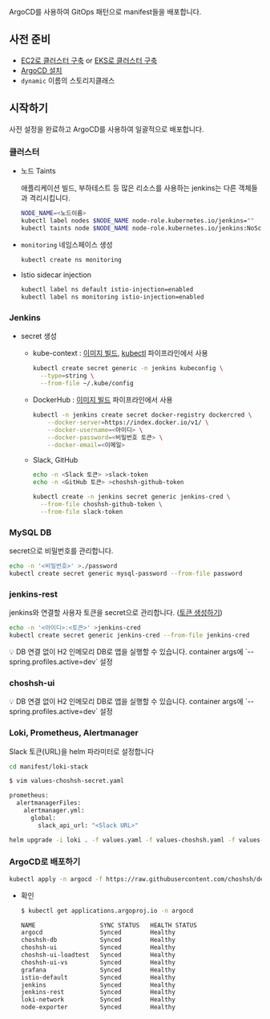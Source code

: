 ArgoCD를 사용하여 GitOps 패턴으로 manifest들을 배포합니다.

## 사전 준비

- [EC2로 클러스터 구축](https://github.com/choshsh/devops-study/blob/master/docs/Terraform%20-%20EC2%EB%A1%9C%20%ED%81%B4%EB%9F%AC%EC%8A%A4%ED%84%B0%20%EA%B5%AC%EC%B6%95%ED%95%98%EA%B8%B0.md) or [EKS로 클러스터 구축](https://github.com/choshsh/devops-study/blob/master/docs/Terraform%20-%20EKS%EB%A1%9C%20%ED%81%B4%EB%9F%AC%EC%8A%A4%ED%84%B0%20%EA%B5%AC%EC%B6%95%ED%95%98%EA%B8%B0.md)
- [ArgoCD 설치](https://choshsh.notion.site/4d7c138785834ed3a19521d16d26adc7)
- `dynamic` 이름의 스토리지클래스

## 시작하기

사전 설정을 완료하고 ArgoCD를 사용하여 일괄적으로 배포합니다.

### 클러스터

- 노드 Taints
    
    애플리케이션 빌드, 부하테스트 등 많은 리소스를 사용하는 jenkins는 다른 객체들과 격리시킵니다.
    
    ```bash
    NODE_NAME=<노드이름>
    kubectl label nodes $NODE_NAME node-role.kubernetes.io/jenkins=""
    kubectl taints node $NODE_NAME node-role.kubernetes.io/jenkins:NoSchedule
    ```
    
- `monitoring` 네임스페이스 생성
    
    ```bash
    kubectl create ns monitoring
    ```
    
- Istio sidecar injection
    
    ```bash
    kubectl label ns default istio-injection=enabled
    kubectl label ns monitoring istio-injection=enabled
    ```
    

### Jenkins

- secret 생성
    - kube-context : [이미지 빌드](https://github.com/choshsh/devops-study/blob/master/jenkins/pipelines/imageBuild), [kubectl](https://github.com/choshsh/devops-study/blob/master/jenkins/pipelines/kubectl) 파이프라인에서 사용
        
        ```bash
        kubectl create secret generic -n jenkins kubeconfig \
          --type=string \
          --from-file ~/.kube/config
        ```
        
    - DockerHub : [이미지 빌드](https://github.com/choshsh/devops-study/blob/master/jenkins/pipelines/imageBuild) 파이프라인에서 사용
        
        ```bash
        kubectl -n jenkins create secret docker-registry dockercred \
            --docker-server=https://index.docker.io/v1/ \
            --docker-username=<아이디> \
            --docker-password=<비밀번호 토큰> \
            --docker-email=<이메일>
        ```
        
    - Slack, GitHub
        
        ```bash
        echo -n <Slack 토큰> >slack-token
        echo -n <GitHub 토큰> >choshsh-github-token
        
        kubectl create -n jenkins secret generic jenkins-cred \
          --from-file choshsh-github-token \
          --from-file slack-token
        ```
        

### MySQL DB

secret으로 비밀번호를 관리합니다.

```bash
echo -n '<비밀번호>' >./password
kubectl create secret generic mysql-password --from-file password
```

### jenkins-rest

jenkins와 연결할 사용자 토큰을 secret으로 관리합니다.  ([토큰 생성하기](https://choshsh.notion.site/89b9a9ff76ef405b82ba068b4752fb7c))

```bash
echo -n '<아이디>:<토큰>' >jenkins-cred
kubectl create secret generic jenkins-cred --from-file jenkins-cred
```

<aside>
💡 DB 연결 없이 H2 인메모리 DB로 앱을 실행할 수 있습니다.
container args에 `--spring.profiles.active=dev` 설정

</aside>

### choshsh-ui

<aside>
💡 DB 연결 없이 H2 인메모리 DB로 앱을 실행할 수 있습니다.
container args에 `--spring.profiles.active=dev` 설정

</aside>

### Loki, Prometheus, Alertmanager

Slack 토큰(URL)을 helm  파라미터로 설정합니다

```bash
cd manifest/loki-stack
```

```bash
$ vim values-choshsh-secret.yaml

prometheus:
  alertmanagerFiles:
    alertmanager.yml:
      global:
        slack_api_url: "<Slack URL>"
```

```bash
helm upgrade -i loki . -f values.yaml -f values-choshsh.yaml -f values-choshsh-secret.yaml -n monitoring
```

### ArgoCD로 배포하기

```bash
kubectl apply -n argocd -f https://raw.githubusercontent.com/choshsh/devops-study/master/argocd-deploy.yaml
```

- 확인
    
    ```bash
    $ kubectl get applications.argoproj.io -n argocd
    
    NAME                  SYNC STATUS   HEALTH STATUS
    argocd                Synced        Healthy
    choshsh-db            Synced        Healthy
    choshsh-ui            Synced        Healthy
    choshsh-ui-loadtest   Synced        Healthy
    choshsh-ui-vs         Synced        Healthy
    grafana               Synced        Healthy
    istio-default         Synced        Healthy
    jenkins               Synced        Healthy
    jenkins-rest          Synced        Healthy
    loki-network          Synced        Healthy
    node-exporter         Synced        Healthy
    ```
